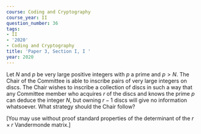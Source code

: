 ```yaml
---
course: Coding and Cryptography
course_year: II
question_number: 36
tags:
- II
- '2020'
- Coding and Cryptography
title: 'Paper 3, Section I, I '
year: 2020
---
```




Let $N$ and $p$ be very large positive integers with $p$ a prime and $p>N$. The Chair of the Committee is able to inscribe pairs of very large integers on discs. The Chair wishes to inscribe a collection of discs in such a way that any Committee member who acquires $r$ of the discs and knows the prime $p$ can deduce the integer $N$, but owning $r-1$ discs will give no information whatsoever. What strategy should the Chair follow?

[You may use without proof standard properties of the determinant of the $r \times r$ Vandermonde matrix.]